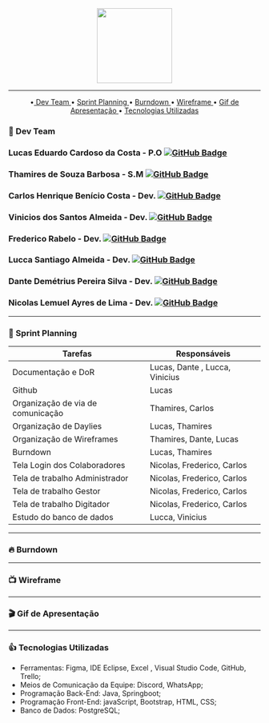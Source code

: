 <div align="center">
<img src="https://user-images.githubusercontent.com/102330791/163039449-5e73781f-a340-45b3-a42e-28d95e476e76.png" width="150px" />
</div>

<hr>

<p align="center">
  •<a href ="#wrench-dev-team">  Dev Team </a> •  
  <a href ="#runner-sprint-planning">   Sprint Planning </a> •  
  <a href ="#fire-burndown">  Burndown </a>  • 
  <a href ="#tv-wireframe"> Wireframe </a>  • 
  <a href ="#clapper-gif-de-apresentação"> Gif de Apresentação </a>  • 
  <a href ="#thumbsup-tecnologias-utilizadas">  Tecnologias Utilizadas </a> 
  
  
  ###  :wrench: Dev Team


### Lucas Eduardo Cardoso da Costa  - P.O [![GitHub Badge](https://img.shields.io/github/followers/luks-ecdc?label=luks-ecdc&style=for-the-badge&color=black&link=https://github.com/luks-ecdc)](https://github.com/luks-ecdc)<br/>

### Thamires de Souza Barbosa - S.M [![GitHub Badge](https://img.shields.io/github/followers/Thamires-S0uza?label=Thamires-S0uza&style=for-the-badge&color=black&link=https://github.com/Thamires-S0uza)](https://github.com/Thamires-S0uza)<br/>

### Carlos Henrique Benício Costa - Dev. [![GitHub Badge](https://img.shields.io/github/followers/Carlos-Henrique39?label=Carlos-Henrique39&style=for-the-badge&color=black&link=https://github.com/Carlos-Henrique39)](https://github.com/Carlos-Henrique39)<br/>

### Vinicios dos Santos Almeida - Dev. [![GitHub Badge](https://img.shields.io/github/followers/ViniciosAlmeida?label=ViniciosAlmeida&style=for-the-badge&color=black&link=https://github.com/ViniciosAlmeida)](https://github.com/ViniciosAlmeida)<br/>

### Frederico Rabelo - Dev. [![GitHub Badge](https://img.shields.io/github/followers/fredrbo?label=fredrbo&style=for-the-badge&color=black&link=https://github.com/fredrbo)](https://github.com/fredrbo)<br/>

### Lucca Santiago Almeida - Dev. [![GitHub Badge](https://img.shields.io/github/followers/LuccaSantiagoDev?label=LuccaSantiagoDev&style=for-the-badge&color=black&link=https://github.com/LuccaSantiagoDev)](https://github.com/LuccaSantiagoDev)</br>

### Dante Demétrius Pereira Silva - Dev. [![GitHub Badge](https://img.shields.io/github/followers/dantesjc?label=dantesjc&style=for-the-badge&color=black&link=https://github.com/dantesjc)](https://github.com/dantesjc)<br/>

### Nicolas Lemuel Ayres de Lima - Dev. [![GitHub Badge](https://img.shields.io/github/followers/nlemuel?label=nlemuel&style=for-the-badge&color=black&link=https://github.com/nlemuel)](https://github.com/nlemuel)<br/>


<hr>

### :runner: Sprint Planning

| Tarefas  | Responsáveis|
| ------| ------|
| Documentação e DoR | Lucas, Dante , Lucca, Vinicius |
| Github  | Lucas|
| Organização de via de comunicação | Thamires, Carlos|
| Organização de Daylies | Lucas, Thamires |
| Organização de Wireframes| Thamires, Dante, Lucas |
| Burndown | Lucas, Thamires | 
| Tela Login dos Colaboradores | Nicolas, Frederico, Carlos |
| Tela de trabalho Administrador | Nicolas, Frederico, Carlos |
| Tela de trabalho Gestor | Nicolas, Frederico, Carlos |
| Tela de trabalho Digitador | Nicolas, Frederico, Carlos |
| Estudo do banco de dados | Lucca, Vinicius |

<hr>

### :fire: Burndown


<hr>

###  :tv: Wireframe

<hr>

### :clapper: Gif de Apresentação

<hr>

###  :thumbsup: Tecnologias Utilizadas

*  Ferramentas: Figma, IDE Eclipse, Excel , Visual Studio Code, GitHub, Trello;
*  Meios de Comunicação da Equipe: Discord, WhatsApp;
*  Programação Back-End: Java, Springboot;
*  Programação Front-End: javaScript, Bootstrap, HTML, CSS;
*  Banco de Dados: PostgreSQL;
